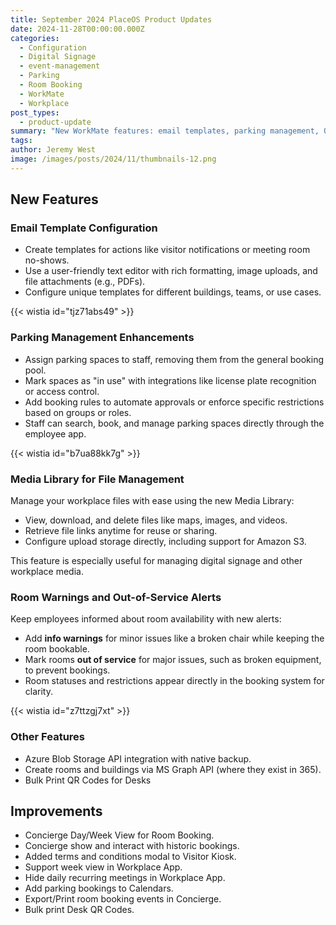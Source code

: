```yaml
---
title: September 2024 PlaceOS Product Updates
date: 2024-11-28T00:00:00.000Z
categories:
  - Configuration
  - Digital Signage
  - event-management
  - Parking
  - Room Booking
  - WorkMate
  - Workplace
post_types:
  - product-update
summary: "New WorkMate features: email templates, parking management, QR code printing, room alerts, and a media library in our September release."
tags:
author: Jeremy West
image: /images/posts/2024/11/thumbnails-12.png
---
```

New Features
------------

### Email Template Configuration

*   Create templates for actions like visitor notifications or meeting room no-shows.
*   Use a user-friendly text editor with rich formatting, image uploads, and file attachments (e.g., PDFs).
*   Configure unique templates for different buildings, teams, or use cases.

{{< wistia id="tjz71abs49" >}}‍

### Parking Management Enhancements

*   Assign parking spaces to staff, removing them from the general booking pool.
*   Mark spaces as "in use" with integrations like license plate recognition or access control.
*   Add booking rules to automate approvals or enforce specific restrictions based on groups or roles.
*   Staff can search, book, and manage parking spaces directly through the employee app.

{{< wistia id="b7ua88kk7g" >}}‍

### **Media Library for File Management**

Manage your workplace files with ease using the new Media Library:

*   View, download, and delete files like maps, images, and videos.
*   Retrieve file links anytime for reuse or sharing.
*   Configure upload storage directly, including support for Amazon S3.

This feature is especially useful for managing digital signage and other workplace media.

### **Room Warnings and Out-of-Service Alerts**

Keep employees informed about room availability with new alerts:

*   Add **info warnings** for minor issues like a broken chair while keeping the room bookable.
*   Mark rooms **out of service** for major issues, such as broken equipment, to prevent bookings.
*   Room statuses and restrictions appear directly in the booking system for clarity.

{{< wistia id="z7ttzgj7xt" >}}‍

### Other Features

*   Azure Blob Storage API integration with native backup.
*   Create rooms and buildings via MS Graph API (where they exist in 365).
*   Bulk Print QR Codes for Desks

Improvements
------------

*   Concierge Day/Week View for Room Booking.
*   Concierge show and interact with historic bookings.
*   Added terms and conditions modal to Visitor Kiosk.
*   Support week view in Workplace App.
*   Hide daily recurring meetings in Workplace App.
*   Add parking bookings to Calendars.
*   Export/Print room booking events in Concierge.
*   Bulk print Desk QR Codes.

